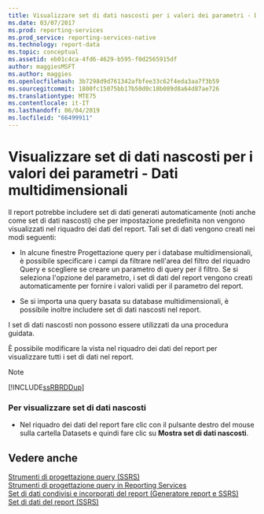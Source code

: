 ```yaml
---
title: Visualizzare set di dati nascosti per i valori dei parametri - Dati multidimensionali | Microsoft Docs
ms.date: 03/07/2017
ms.prod: reporting-services
ms.prod_service: reporting-services-native
ms.technology: report-data
ms.topic: conceptual
ms.assetid: eb01c4ca-4fd6-4629-b595-f0d2565915df
author: maggiesMSFT
ms.author: maggies
ms.openlocfilehash: 3b7298d9d761342afbfee33c62f4eda3aa7f3b59
ms.sourcegitcommit: 1800fc15075bb17b50d0c18b089d8a64d87ae726
ms.translationtype: MTE75
ms.contentlocale: it-IT
ms.lasthandoff: 06/04/2019
ms.locfileid: "66499911"
---
```

# <a name="show-hidden-datasets-for-parameter-values---multidimensional-data"></a>Visualizzare set di dati nascosti per i valori dei parametri - Dati multidimensionali
  Il report potrebbe includere set di dati generati automaticamente (noti anche come set di dati nascosti) che per impostazione predefinita non vengono visualizzati nel riquadro dei dati del report. Tali set di dati vengono creati nei modi seguenti:  
  
-   In alcune finestre Progettazione query per i database multidimensionali, è possibile specificare i campi da filtrare nell'area del filtro del riquadro Query e scegliere se creare un parametro di query per il filtro. Se si seleziona l'opzione del parametro, i set di dati del report vengono creati automaticamente per fornire i valori validi per il parametro del report.  
  
-   Se si importa una query basata su database multidimensionali, è possibile inoltre includere set di dati nascosti nel report.  
  
 I set di dati nascosti non possono essere utilizzati da una procedura guidata.  
  
 È possibile modificare la vista nel riquadro dei dati del report per visualizzare tutti i set di dati nel report.  
  
> [!NOTE]  
>  [!INCLUDE[ssRBRDDup](../../includes/ssrbrddup-md.md)]  
  
### <a name="to-display-hidden-datasets"></a>Per visualizzare set di dati nascosti  
  
-   Nel riquadro dei dati del report fare clic con il pulsante destro del mouse sulla cartella Datasets e quindi fare clic su **Mostra set di dati nascosti**.  
  
## <a name="see-also"></a>Vedere anche  
 [Strumenti di progettazione query &#40;SSRS&#41;](query-design-tools-ssrs.md)   
 [Strumenti di progettazione query in Reporting Services](https://msdn.microsoft.com/library/07efd3f1-804f-45f7-b62a-3e727a3d9835)   
 [Set di dati condivisi e incorporati del report &#40;Generatore report e SSRS&#41;](../../reporting-services/report-data/report-embedded-datasets-and-shared-datasets-report-builder-and-ssrs.md)   
 [Set di dati del report &#40;SSRS&#41;](../../reporting-services/report-data/report-datasets-ssrs.md)  
  
  
